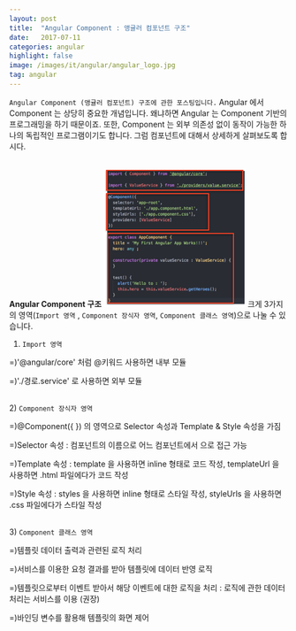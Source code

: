 ```yaml
---
layout: post
title:  "Angular Component : 앵귤러 컴포넌트 구조"
date:   2017-07-11
categories: angular
highlight: false
image: /images/it/angular/angular_logo.jpg
tag: angular
---
```


 `Angular Component (앵귤러 컴포넌트) 구조에 관한 포스팅입니다.` Angular 에서 Component 는 상당히 중요한 개념입니다. 왜냐하면 Angular 는 Component 기반의 프로그래밍을 하기 때문이죠. 또한, Component 는 외부 의존성 없이 동작이 가능한 하나의 독립적인 프로그램이기도 합니다. 그럼 컴포넌트에 대해서 상세하게 살펴보도록 합시다.

 <br><b>Angular Component 구조</b>
 ![Dev Image](/images/it/angular/ng_component.png)
 크게 3가지의 영역(`Import 영역` , `Component 장식자 영역`, `Component 클래스 영역`)으로 나눌 수 있습니다.<br>
 1) `Import 영역`
<p>=)'@angular/core' 처럼 @키워드 사용하면 내부 모듈</p>
<p>=)'./경로.service' 로 사용하면 외부 모듈</p>

 <br>2) `Component 장식자 영역`
 <p>=)@Component({ }) 의 영역으로 Selector 속성과 Template & Style 속성을 가짐</p>
 <p>=)Selector 속성 : 컴포넌트의 이름으로 어느 컴포넌트에서 <Component_name></Component_name> 으로 접근 가능</p>
 <p>=)Template 속성 : template 을 사용하면 inline 형태로 코드 작성, templateUrl 을 사용하면 .html 파일에다가 코드 작성</p>
 <p>=)Style 속성 : styles 을 사용하면 inline 형태로 스타일 작성, styleUrls 을 사용하면 .css 파일에다가 스타일 작성</p>

 <br>3) `Component 클래스 영역`
 <p>=)템플릿 데이터 출력과 관련된 로직 처리</p>
 <p>=)서비스를 이용한 요청 결과를 받아 템플릿에 데이터 반영 로직</p>
 <p>=)템플릿으로부터 이벤트 받아서 해당 이벤트에 대한 로직을 처리 : 로직에 관한 데이터 처리는 서비스를 이용 (권장)</p>
 <p>=)바인딩 변수를 활용해 템플릿의 화면 제어</p>

